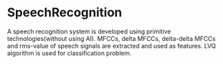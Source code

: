 # SpeechRecognition
A speech recognition system is developed using primitive technologies(without using AI).
MFCCs, delta MFCCs, delta-delta MFCCs and rms-value of speech signals are extracted and used as features.
LVQ algorithm is used for classification problem.
